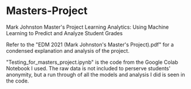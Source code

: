 # Masters-Project
Mark Johnston Master's Project
Learning Analytics: Using Machine Learning to Predict and Analyze Student Grades

Refer to the "EDM 2021 (Mark Johnston's Master's Project).pdf" for a condensed explanation and analysis of the project.

"Testing_for_masters_project.ipynb" is the code from the Google Colab Notebook I used. The raw data is not included to perserve students' anonymity, but a run through of all the models and analysis I did is seen in the code.
